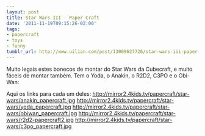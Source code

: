 ```yaml
---
layout: post
title: Star Wars III - Paper Craft
date: '2011-11-19T09:15:26-02:00'
tags:
- papercraft
- toys
- funny
tumblr_url: http://www.uilian.com/post/13009627726/star-wars-iii-paper-craft
---
```

Muito legais estes bonecos de montar do Star Wars da Cubecraft, e muito fáceis de montar também.
Tem o Yoda, o Anakin, o R2D2, C3PO e o Obi-Wan:

Aqui os links para cada um deles:
http://mirror2.4kids.tv/papercraft/star-wars/anakin_papercraft.jpg
http://mirror2.4kids.tv/papercraft/star-wars/yoda_papercraft.jpg
http://mirror2.4kids.tv/papercraft/star-wars/obiwan_papercraft.jpg
http://mirror2.4kids.tv/papercraft/star-wars/r2d2-papercraft2.jpg
http://mirror2.4kids.tv/papercraft/star-wars/c3po_papercraft.jpg
